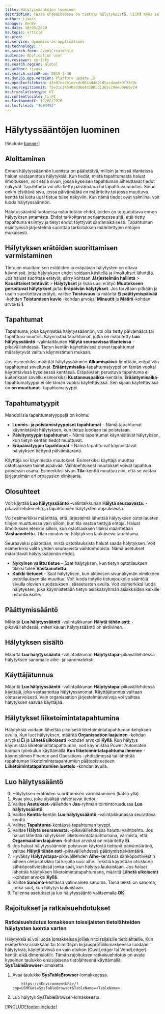 ```yaml
---
title: Hälytyssääntöjen luominen
description: Tässä ohjeaiheessa on tietoja hälytyksistä. Siinä myös selitetään, miten luodaan sellainen hälytyssääntö, joka ilmoittaa tapahtumista, kuten saapuvasta päivämäärästä tai tapahtuvasta muutoksesta.
author: tjvass
manager: AnnBe
ms.date: 10/08/2020
ms.topic: article
ms.prod: ''
ms.service: dynamics-ax-applications
ms.technology: ''
ms.search.form: EventCreateRule
audience: Application user
ms.reviewer: sericks
ms.search.region: Global
ms.author: tjvass
ms.search.validFrom: 2018-3-30
ms.dyn365.ops.version: Platform update 15
ms.openlocfilehash: 4fe97ca8e1eecdc064ad4d21d5acdeade9f33d9c
ms.sourcegitcommit: f5e31c34640add6d40308ac1365cc0ee60e60e24
ms.translationtype: HT
ms.contentlocale: fi-FI
ms.lasthandoff: 12/08/2020
ms.locfileid: "4694492"
---
```

# <a name="create-alert-rules"></a>Hälytyssääntöjen luominen

[!include [banner](../includes/banner.md)]

## <a name="getting-started"></a>Aloittaminen

Ennen hälytyssäännön luomista on päätettävä, milloin ja missä tilanteissa haluat vastaanottaa hälytyksiä. Kun tiedät, mistä tapahtumasta haluat ilmoituksen, voit etsiä sivun, jossa kyseisen tapahtuman aiheuttavat tiedot näkyvät. Tapahtuma voi olla tietty päivämäärä tai tapahtuva muutos. Sinun onkin etsittävä sivu, jossa päivämäärä on määritetty tai jossa muuttuva kenttä tai luotu uusi tietue tulee näkyviin. Kun nämä tiedot ovat valmiina, voit luoda hälytyssäännön.

Hälytyssääntöä luotaessa määritetään ehdot, joiden on toteuduttava ennen hälytyksen antamista. Ehdot tarkoittavat periaatteessa sitä, että tietty tapahtuma esiintyy ja tietyt ehdot täyttyvät samanaikaisesti. Tapahtuman esiintyessä järjestelmä suorittaa tarkistuksen määritettyjen ehtojen mukaisesti.

## <a name="ensure-the-alert-batch-jobs-are-running"></a>Hälytyksen erätöiden suorittamisen varmistaminen

Tietojen muuttamisen erätöiden ja eräpäivän hälytysten on oltava käynnissä, jotta hälytyksen ehdot voidaan käsitellä ja ilmoitukset lähettää. Jos haluat suorittaa erätyöt, siirry kohtaan **Järjestelmän hallinta** > **Kausittaiset tehtävät** > **Hälytykset** ja lisää uusi erätyö **Muutokseen perustuvat hälytykset** ja/tai **Eräpäivän hälytykset**. Jos tarvitaan pitkään ja usein suoritettava erätyö, valitse **Toistuvuus** ja määritä **Ei päättymispäivää** -kohdan **Toistumisen kuvio** -kohdan arvoksi **Minuutit** ja **Määrä**-kohdan arvoksi **1**.

## <a name="events"></a>Tapahtumat

Tapahtuma, joka käynnistää hälytyssäännön, voi olla tietty päivämäärä tai tapahtuva muutos. Käynnistää tapahtumat, jotka on määritetty **Luo hälytyssääntö** -valintaikkunan **Hälytä seuraavissa tilanteissa** -pikavälilehdessä. Tietyn kentän käytettävissä olevat tapahtumat määräytyvät valitun käynnistimen mukaan.

Jos esimerkiksi määrität hälytyssäännön **Alkamispäivä**-kenttään, eräpäivän tapahtumat soveltuvat. **Erääntymisaika**-tapahtumatyyppi on tämän vuoksi käytettävissä kyseisessä kentässä. Eräpäivään perustuva tapahtuma ei kuitenkaan sovellu esimerkiksi **Kustannuspaikka**-kentälle. **Erääntymisaika**-tapahtumatyyppi ei ole tämän vuoksi käytettävissä. Sen sijaan käytettävissä on **on muuttunut** -tapahtumatyyppi.

## <a name="event-types"></a>Tapahtumatyypit

Mahdollisia tapahtumatyyppejä on kolme:

- **Luomis- ja poistamistyyppiset tapahtumat** – Nämä tapahtumat käynnistävät hälytyksen, kun tietue luodaan tai poistetaan.
- **Päivitystyypin tapahtumat** – Nämä tapahtumat käynnistävät hälytyksen, kun tietyn kentän tiedot muuttuvat.
- **Eräpäivätyypin tapahtumat** – Nämä tapahtumat käynnistävät hälytyksen tiettynä päivämääränä.
    
Käyttäjä voi käynnistää muutokset. Esimerkiksi käyttäjä muuttaa ostotilauksen toimituspäivää. Vaihtoehtoisest muutokset voivat tapahtua prosessin osana. Esimerkiksi sivun **Tila**-kenttä muuttuu niin, että se vastaa järjestelmän eri prosessien elinkaarta.

## <a name="conditions"></a>Olosuhteet

Voit käyttää **Luo hälytyssääntö** -valintaikkunan **Hälytä seuraavasta:** -pikavälilehden ehtoja tapahtumien hälytysten ohjauksessa.

Voit esimerkiksi määrittää, että järjestelmä lähettää hälytyksen ostotilausten tilojen muuttuessa vain silloin, kun tila vastaa tiettyjä ehtoja. Haluat ilmoituksen etenkin silloin, kun ostotilauksen tilaksi määritetään **Vastaanotettu**. Tilan muutos on hälytyksen laukaiseva tapahtuma.

Seuraavaksi päätetään, mistä ostotilauksista haluat saada hälytyksen. Voit esimerkiksi valita yhden seuraavista vaihtoehdoista. Nämä asetukset määrittävät hälytyssäännön ehdot.

- **Nykyinen valittu tietue** – Saat hälytyksen, kun tietyn ostotilauksen tilaksi tulee **Vastaanotettu**.
- **Kaikki tietueet** – Saat hälytyksen, kun aktiivisen sivunäkymän nimikkeen ostotilauksen tila muuttuu. Voit luoda tietylle tietuejoukolle sääntöjä sivulla olevien suodatuksen lisäasetusten avulla. Voit esimerkiksi luoda hälytyksen, joka käynnistetään tietyn asiakasryhmän asiakkaiden kaikille ostotilauksille.
    
## <a name="expiry-of-rule"></a>Päättymissääntö

Määritä **Luo hälytyssääntö** -valintaikkunan **Hälytä tähän asti:** -pikavälilehdessä, miten kauan hälytyssääntö on aktiivinen.

## <a name="alert-contents"></a>Hälytyksen sisältö

Määritä **Luo hälytyssääntö** -valintaikkunan **Hälytystapa**-pikavälilehdessä hälytyksen sanomalle aihe- ja sanomateksti.

## <a name="user-id"></a>Käyttäjätunnus

Määritä **Luo hälytyssääntö** -valintaikkunan **Hälytystapa**-pikavälilehdessä käyttäjä, joka vastaanottaa hälytyssanomat. Käyttäjätunnus valitaan oletusarvoisesti. Vain organisaation järjestelmänvalvoja voi vaihtaa hälytyksen saavaa käyttäjää.

## <a name="alerts-as-business-events"></a>Hälytykset liiketoimintatapahtumina

Hälytyksiä voidaan lähettää ulkoisesti liiketoimintatapahtuman kehyksen avulla. Kun luot hälytyksen, määritä **Organisaation laajuinen** -kohdan arvoksi **Ei** ja **Lähetä ulkoisesti** -kohdan arvoksi **Kyllä**. Kun hälytys käynnistää liiketoimintatapahtuman, voit käynnistää Power Automaten luoman työnkulun käyttämällä **Kun liiketoimintatapahtuma ilmenee** -käynnistimen Finance and Operations -yhdistimessä tai lähettää tapahtuman liiketoimintatapahtumien päätepisteeseen **Liiketoimintatapahtumien luettelo** -kohdan avulla.

## <a name="create-an-alert-rule"></a>Luo hälytyssääntö

0. Hälytyksen erätöiden suorittamisen varmistaminen (katso yllä).
1. Avaa sivu, joka sisältää valvottavat tiedot.
2. Valitse **Asetukset**-välilehden **Jaa**-ryhmän toimintoruudussa **Luo hälytyssääntö**.
3. Valitse **Kenttä**-kentän **Luo hälytyssääntö** -valintaikkunassa seurattava kenttä.
4. Valitse **Tapahtuma**-kentässä tapahtuman tyyppi.
5. Valitse **Hälytä seuraavasta:** -pikavälilehdessä haluttu vaihtoehto. Jos haluat lähettää hälytyksen liiketoimintatapahtumana, varmista, että **Organisaation laajuinen** -kohdan arvoksi on määritetty **Ei**.
6. Jos haluat hälytyssäännön poistuvan käytöstä tiettynä päivämääränä, valitse **Hälytä tähän asti** -pikavälilehdessä päättymispäivämäärä.
7. Hyväksy **Hälytystapa**-pikavälilehden **Aihe**-kentässä sähköpostiviestin aiheen oletusotsikko tai kirjoita uusi aihe. Tekstiä käytetään otsikkona sähköpostiviestissä jonka saat, kun hälytys laukaistaan. Jos haluat lähettää hälytyksen liiketoimintatapahtumana, määritä **Lähetä ulkoisesti** -kohdan arvoksi **Kyllä**.
8. Valitse **Sanoma**-kentässä valinnainen sanoma. Tämä teksti on sanoma, jonka saat, kun hälytys laukaistaan.
9. Tallenna asetukset ja luo hälytyssääntö valitsemalla **OK**.

## <a name="limitations-and-workarounds"></a>Rajoitukset ja ratkaisuehdotukset

### <a name="workaround-for-creating-alerts-for-the-secondary-data-sources-of-a-form"></a>Ratkaisuehdotus lomakkeen toissijaisten tietolähteiden hälytysten luontia varten
Hälytyksiä ei voi luoda lomakkeissa joillekin toissijaisille tietolähteille. Kun esimerkiksi asiakkaan tai toimittajan kirjausprofiililomakkeessa luodaan hälytyksiä, käytettävissä on vain otsikon (CustLedger tai VendLedger) kentät eikä dimensiotilit. Tämän rajoituksen ratkaisuehdotus on avata kyseinen taulukko ensisijaisena tietolähteenä käyttämällä **SysTableBrowser**-lomaketta. 
1. Avaa taulukko **SysTableBrowser**-lomakkeessa.
    ```
        https://<EnvironmentURL>/?cmp=USMF&mi=SysTableBrowser&TableName=<TableName>
    ```
2. Luo hälytys SysTableBrowser-lomakkeesta.



[!INCLUDE[footer-include](../../../includes/footer-banner.md)]